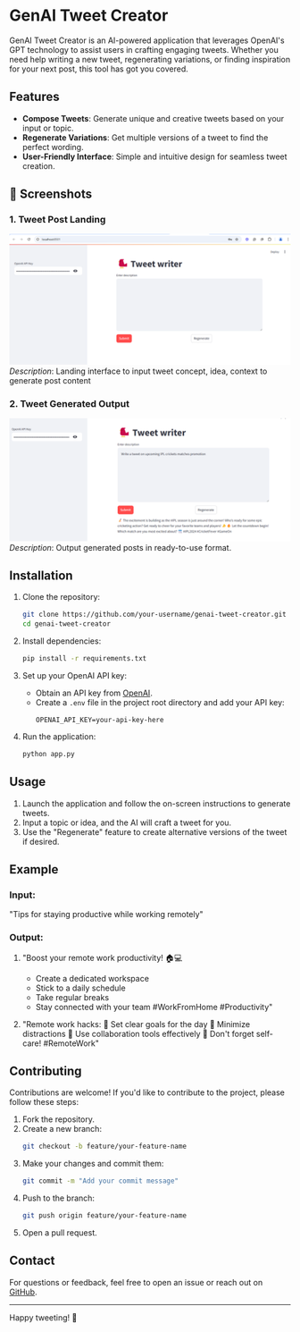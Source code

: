 # GenAI Tweet Creator

GenAI Tweet Creator is an AI-powered application that leverages OpenAI's GPT technology to assist users in crafting engaging tweets. Whether you need help writing a new tweet, regenerating variations, or finding inspiration for your next post, this tool has got you covered.

## Features

- **Compose Tweets**: Generate unique and creative tweets based on your input or topic.
- **Regenerate Variations**: Get multiple versions of a tweet to find the perfect wording.
- **User-Friendly Interface**: Simple and intuitive design for seamless tweet creation.

## 📸 Screenshots  

### 1. **Tweet Post Landing**  
![Landing-screen](screens/landing.png)  
*Description*: Landing interface to input tweet concept, idea, context to generate post content 

### 2. **Tweet Generated Output**  
![Tweet-generated](screens/tweet.png)  
*Description*: Output generated posts in ready-to-use format.

## Installation

1. Clone the repository:
   ```bash
   git clone https://github.com/your-username/genai-tweet-creator.git
   cd genai-tweet-creator
   ```

2. Install dependencies:
   ```bash
   pip install -r requirements.txt
   ```

3. Set up your OpenAI API key:
   - Obtain an API key from [OpenAI](https://openai.com/api/).
   - Create a `.env` file in the project root directory and add your API key:
     ```env
     OPENAI_API_KEY=your-api-key-here
     ```

4. Run the application:
   ```bash
   python app.py
   ```

## Usage

1. Launch the application and follow the on-screen instructions to generate tweets.
2. Input a topic or idea, and the AI will craft a tweet for you.
3. Use the "Regenerate" feature to create alternative versions of the tweet if desired.

## Example

### Input:
"Tips for staying productive while working remotely"

### Output:
1. "Boost your remote work productivity! 🏠💻
   - Create a dedicated workspace
   - Stick to a daily schedule
   - Take regular breaks
   - Stay connected with your team #WorkFromHome #Productivity"

2. "Remote work hacks: 
   🌟 Set clear goals for the day
   🌟 Minimize distractions
   🌟 Use collaboration tools effectively
   🌟 Don't forget self-care! #RemoteWork"

## Contributing

Contributions are welcome! If you'd like to contribute to the project, please follow these steps:

1. Fork the repository.
2. Create a new branch:
   ```bash
   git checkout -b feature/your-feature-name
   ```
3. Make your changes and commit them:
   ```bash
   git commit -m "Add your commit message"
   ```
4. Push to the branch:
   ```bash
   git push origin feature/your-feature-name
   ```
5. Open a pull request.


## Contact

For questions or feedback, feel free to open an issue or reach out on [GitHub](https://github.com/r123singh/tweetWriter).

---

Happy tweeting! 🎉
